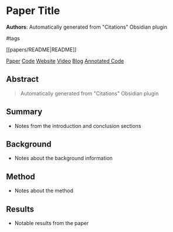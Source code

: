 # Paper Title

**Authors**: Automatically generated from "Citations" Obsidian plugin

#tags

[[papers/README|README]]

[Paper](http://arxiv.org/abs/1706.03762)
[Code](https://github.com/)
[Website](https://github.com/)
[Video](https://www.youtube.com/)
[Blog](https://github.com/)
[Annotated Code](http://nlp.seas.harvard.edu/annotated-transformer/)

## Abstract

> Automatically generated from "Citations" Obsidian plugin

## Summary

- Notes from the introduction and conclusion sections

## Background

- Notes about the background information

## Method

- Notes about the method

## Results

- Notable results from the paper
